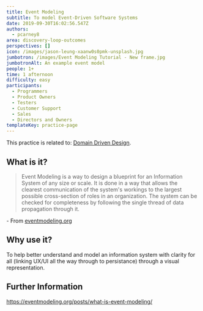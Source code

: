 ```yaml
---
title: Event Modeling
subtitle: To model Event-Driven Software Systems
date: 2019-09-30T16:02:56.547Z
authors:
  - pcarney8
area: discovery-loop-outcomes
perspectives: []
icon: /images/jason-leung-xaanw0s0pmk-unsplash.jpg
jumbotron: /images/Event Modeling Tutorial - New frame.jpg
jumbotronAlt: An example event model
people: 1+
time: 1 afternoon
difficulty: easy
participants:
  - Programmers
  - Product Owners
  - Testers
  - Customer Support
  - Sales
  - Directors and Owners
templateKey: practice-page
---
```

This practice is related to: [Domain Driven Design](https://openpracticelibrary.com/perspective/domain-driven-design/).

## What is it?

> Event Modeling is a way to design a blueprint for an Information System of any size or scale. It is done in a way that allows the clearest communication of the system's workings to the largest possible cross-section of roles in an organization. The system can be checked for completeness by following the single thread of data propagation through it.

\- From [eventmodeling.org](https://eventmodeling.org/)

## Why use it?

To help better understand and model an information system with clarity for all (linking UX/UI all the way through to persistance) through a visual representation.

## Further Information

<https://eventmodeling.org/posts/what-is-event-modeling/>

